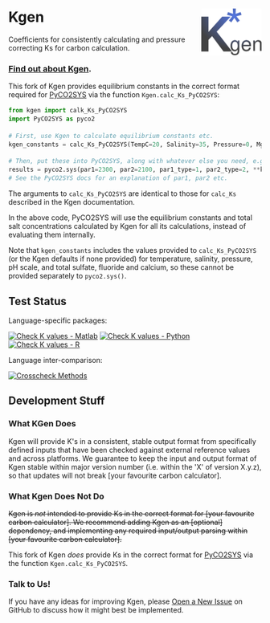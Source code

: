 # Kgen <img src="https://github.com/PalaeoCarb/Kgen/blob/docs/assets/images/logo.png" align="right" alt="" width="120" />
Coefficients for consistently calculating and pressure correcting Ks for carbon calculation. 

### [Find out about Kgen](https://palaeocarb.github.io/Kgen/).

This fork of Kgen provides equilibrium constants in the correct format required for [PyCO2SYS](https://PyCO2SYS.readthedocs.io/) via the function `Kgen.calc_Ks_PyCO2SYS`:

```python
from kgen import calk_Ks_PyCO2SYS
import PyCO2SYS as pyco2

# First, use Kgen to calculate equilibrium constants etc.
kgen_constants = calc_Ks_PyCO2SYS(TempC=20, Salinity=35, Pressure=0, Mg=0.3, Ca=None)

# Then, put these into PyCO2SYS, along with whatever else you need, e.g.:
results = pyco2.sys(par1=2300, par2=2100, par1_type=1, par2_type=2, **kgen_constants)
# See the PyCO2SYS docs for an explanation of par1, par2 etc.
```

The arguments to `calc_Ks_PyCO2SYS` are identical to those for `calc_Ks` described in the Kgen documentation.

In the above code, PyCO2SYS will use the equilibrium constants and total salt concentrations calculated by Kgen for all its calculations, instead of evaluating them internally.

Note that `kgen_constants` includes the values provided to `calc_Ks_PyCO2SYS` (or the Kgen defaults if none provided) for temperature, salinity, pressure, pH scale, and total sulfate, fluoride and calcium, so these cannot be provided separately to `pyco2.sys()`.

## Test Status

Language-specific packages:

[![Check K values - Matlab](https://github.com/PalaeoCarb/Kgen/workflows/Check%20K%20values%20-%20Matlab/badge.svg)](https://github.com/PalaeoCarb/Kgen/actions/workflows/matlab-tests.yml)
[![Check K values - Python](https://github.com/PalaeoCarb/Kgen/workflows/Check%20K%20values%20-%20Python/badge.svg)](https://github.com/PalaeoCarb/Kgen/actions/workflows/python-tests.yml)
[![Check K values - R](https://github.com/PalaeoCarb/Kgen/workflows/Check%20K%20values%20-%20R/badge.svg)](https://github.com/PalaeoCarb/Kgen/actions/workflows/r-tests.yml)

Language inter-comparison:

[![Crosscheck Methods](https://github.com/PalaeoCarb/Kgen/workflows/Crosscheck%20Methods/badge.svg)](https://github.com/PalaeoCarb/Kgen/actions/workflows/crosscheck.yml)

## Development Stuff

### What KGen Does

Kgen will provide K's in a consistent, stable output format from specifically defined inputs that have been checked against external reference values and across platforms. We guarantee to keep the input and output format of Kgen stable within major version number (i.e. within the 'X' of version X.y.z), so that updates will not break [your favourite carbon calculator].

### What Kgen Does Not Do

<s>Kgen is *not* intended to provide Ks in the correct format for [your favourite carbon calculator]. We recommend adding Kgen as an [optional] dependency, and implementing any required input/output parsing within [your favourite carbon calculator].</s>

This fork of Kgen *does* provide Ks in the correct format for [PyCO2SYS](https://PyCO2SYS.readthedocs.io/) via the function `Kgen.calc_Ks_PyCO2SYS`.

### Talk to Us!

If you have any ideas for improving Kgen, please [Open a New Issue](https://github.com/PalaeoCarb/Kgen/issues/new/choose) on GitHub to discuss how it might best be implemented.
